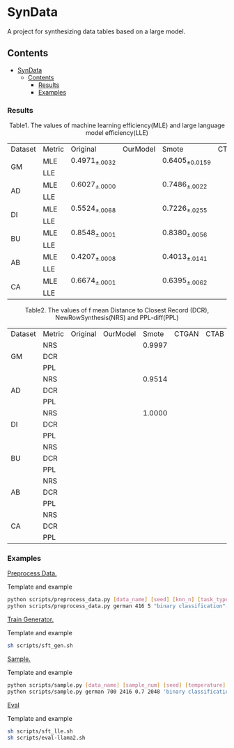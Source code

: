 # SynData

A project for synthesizing data tables based on a large model.

## Contents

- [SynData](#syndata)
  - [Contents](#contents)
    - [Results](#results)
    - [Examples](#examples)


### Results

<center>Table1. The values of machine learning efficiency(MLE) and large language model efficiency(LLE)</center>

<table>

  <tr>
  <td>Dataset</td>
  <td>Metric</td>
  <td>Original</td>
  <td>OurModel</td>
  <td>Smote</td>
  <td>CTGAN</td>
  <td>CTAB</td>
  <td>TabDDPM</td>
  <td>TABSYN</td>
  <td>REaLTabFormer</td>
  




  </tr>

  <tr>
    <td rowspan="2">GM</td>
    <td>MLE</td>
    <td>0.4971<sub>±.0032</sub></td>
    <td></td>
    <td>0.6405<sub>±0.0159</sub></td>
    <td></td>
    <td></td>
    <td></td>
    <td></td>
    <td></td>
  </tr>
  <tr>
    <td>LLE</td>
    <td></td>
    <td></td>
    <td></td>
    <td></td>
    <td></td>
    <td></td>
    <td></td>
    <td></td>
  </tr>

  <tr>
    <td rowspan="2">AD</td>
    <td>MLE</td>
    <td>0.6027<sub>±.0000</sub></td>
    <td></td>
    <td>0.7486<sub>±.0022</sub></td>
    <td></td>
    <td>0.7325<sub>±.0049</sub></td>
    <td></td>
    <td></td>
    <td></td>
    
  </tr>
  <tr>
    <td>LLE</td>
    <td></td>
    <td></td>
    <td></td>
    <td></td>
    <td></td>
    <td></td>
    <td></td>
    <td></td>
  </tr>

  <tr>
    <td rowspan="2">DI</td>
    <td>MLE</td>
    <td>0.5524<sub>±.0068</sub></td>
    <td></td>
    <td>0.7226<sub>±.0255</sub></td>
    <td></td>
    <td>0.6632<sub>±.0317</sub></td>
    <td></td>
    <td></td>
    <td></td>
    

  </tr>
  <tr>
    <td>LLE</td>
    <td></td>
    <td></td>
    <td></td>
    <td></td>
    <td></td>
    <td></td>
    <td></td>
    <td></td>

  <tr>
    <td rowspan="2">BU</td>
    <td>MLE</td>
    <td>0.8548<sub>±.0001</sub></td>
    <td></td>
    <td>0.8380<sub>±.0056</sub></td>
    <td></td>
    <td>0.7934<sub>±.0064</sub></td>
    <td></td>
    <td></td>
    <td></td>
    
  </tr>
  <tr>
    <td>LLE</td>
    <td></td>
    <td></td>
    <td></td>
    <td></td>
    <td></td>
    <td></td>
    <td></td>
    <td></td>
  </tr>

  <tr>
    <td rowspan="2">AB</td>
    <td>MLE</td>
    <td>0.4207<sub>±.0008</sub></td>
    <td></td>
    <td>0.4013<sub>±.0141</sub></td>
    <td></td>
    <td>0.2153<sub>±.0730</sub></td>
    <td></td>
    <td></td>
    <td></td>
    

  </tr>
  <tr>
    <td>LLE</td>
    <td></td>
    <td></td>
    <td></td>
    <td></td>
    <td></td>
    <td></td>
    <td></td>
    <td></td>

  <tr>
    <td rowspan="2">CA</td>
    <td>MLE</td>
    <td>0.6674<sub>±.0001</sub></td>
    <td></td>
    <td>0.6395<sub>±.0062</sub></sub></td>
    <td></td>
    <td></td>
    <td></td>
    <td></td>
    <td></td>
    
  </tr>
  <tr>
    <td>LLE</td>
    <td></td>
    <td></td>
    <td></td>
    <td></td>
    <td></td>
    <td></td>
    <td></td>
    <td></td>
</table>


<center>Table2. The values of f mean Distance to Closest Record
(DCR), NewRowSynthesis(NRS) and PPL-diff(PPL)</center>

<table>

  <tr>
  <td>Dataset</td>
  <td>Metric</td>
  <td>Original</td>
  <td>OurModel</td>
  <td>Smote</td>
  <td>CTGAN</td>
  <td>CTAB</td>
  <td>TabDDPM</td>
  <td>TABSYN</td>
  <td>REaLTabFormer</td>
  
  </tr>

  <tr>
    <td rowspan="3">GM</td>
    <td>NRS</td>
    <td></td>
    <td></td>
    <td>0.9997</td>
    <td></td>
    <td></td>
    <td></td>
    <td></td>
    <td></td>
  </tr>
  <tr>
    <td>DCR</td>
    <td></td>
    <td></td>
    <td></td>
    <td></td>
    <td></td>
    <td></td>
    <td></td>
    <td></td>
  </tr>
    <tr>
    <td>PPL</td>
    <td></td>
    <td></td>
    <td></td>
    <td></td>
    <td></td>
    <td></td>
    <td></td>
    <td></td>
  </tr>

  <tr>
    <td rowspan="3">AD</td>
    <td>NRS</td>
    <td></td>
    <td></td>
    <td>0.9514</td>
    <td></td>
    <td></td>
    <td></td>
    <td></td>
    <td></td>
  </tr>
  <tr>
    <td>DCR</td>
    <td></td>
    <td></td>
    <td></td>
    <td></td>
    <td></td>
    <td></td>
    <td></td>
    <td></td>
  </tr>
    <tr>
    <td>PPL</td>
    <td></td>
    <td></td>
    <td></td>
    <td></td>
    <td></td>
    <td></td>
    <td></td>
    <td></td>
  </tr>
  <tr>
    <td rowspan="3">DI</td>
    <td>NRS</td>
    <td></td>
    <td></td>
    <td>1.0000</td>
    <td></td>
    <td></td>
    <td></td>
    <td></td>
    <td></td>
  </tr>
  <tr>
    <td>DCR</td>
    <td></td>
    <td></td>
    <td></td>
    <td></td>
    <td></td>
    <td></td>
    <td></td>
    <td></td>
  </tr>
    <tr>
    <td>PPL</td>
    <td></td>
    <td></td>
    <td></td>
    <td></td>
    <td></td>
    <td></td>
    <td></td>
    <td></td>
  </tr>

  <tr>
    <td rowspan="3">BU</td>
    <td>NRS</td>
    <td><sub></sub></td>
    <td></td>
    <td><sub></sub></td>
    <td></td>
    <td></td>
    <td></td>
    <td></td>
    <td></td>
  </tr>
  <tr>
    <td>DCR</td>
    <td></td>
    <td></td>
    <td></td>
    <td></td>
    <td></td>
    <td></td>
    <td></td>
    <td></td>
  </tr>
    <tr>
    <td>PPL</td>
    <td></td>
    <td></td>
    <td></td>
    <td></td>
    <td></td>
    <td></td>
    <td></td>
    <td></td>
  </tr>

  <tr>
    <td rowspan="3">AB</td>
    <td>NRS</td>
    <td><sub></sub></td>
    <td></td>
    <td><sub></sub></td>
    <td></td>
    <td></td>
    <td></td>
    <td></td>
    <td></td>
  </tr>
  <tr>
    <td>DCR</td>
    <td></td>
    <td></td>
    <td></td>
    <td></td>
    <td></td>
    <td></td>
    <td></td>
    <td></td>
  </tr>
    <tr>
    <td>PPL</td>
    <td></td>
    <td></td>
    <td></td>
    <td></td>
    <td></td>
    <td></td>
    <td></td>
    <td></td>
  </tr>

  <tr>
    <td rowspan="3">CA</td>
    <td>NRS</td>
    <td><sub></sub></td>
    <td></td>
    <td><sub></sub></td>
    <td></td>
    <td></td>
    <td></td>
    <td></td>
    <td></td>
  </tr>
  <tr>
    <td>DCR</td>
    <td></td>
    <td></td>
    <td></td>
    <td></td>
    <td></td>
    <td></td>
    <td></td>
    <td></td>
  </tr>
    <tr>
    <td>PPL</td>
    <td></td>
    <td></td>
    <td></td>
    <td></td>
    <td></td>
    <td></td>
    <td></td>
    <td></td>
  </tr>
</table>


### Examples

<ins>Preprocess Data.</ins>

Template and example

```bash
python scripts/preprocess_data.py [data_name] [seed] [knn_n] [task_type] [des] [re_format] [sample_num]
python scripts/preprocess_data.py german 416 5 "binary classification" "user credit scores" dict 700
```

<ins>Train Generator.</ins>

Template and example

```bash
sh scripts/sft_gen.sh
```

<ins>Sample.</ins>

Template and example

```bash
python scripts/sample.py [data_name] [sample_num] [seed] [temperature] [max_length] [task_type] [device]
python scripts/sample.py german 700 2416 0.7 2048 'binary classification' 'cuda:0'
```

<ins>Eval</ins>

Template and example

```bash
sh scripts/sft_lle.sh
sh scripts/eval-llama2.sh
```

